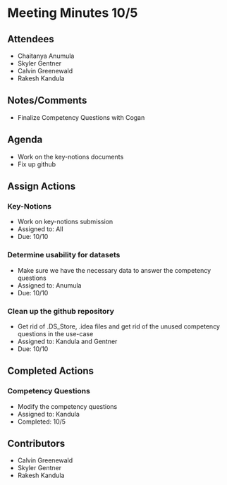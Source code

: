 # Meeting Minutes 10/5

## Attendees
* Chaitanya Anumula
* Skyler Gentner
* Calvin Greenewald
* Rakesh Kandula

## Notes/Comments 
* Finalize Competency Questions with Cogan 

## Agenda
* Work on the key-notions documents
* Fix up github

## Assign Actions
### Key-Notions
* Work on key-notions submission
* Assigned to: All
* Due: 10/10

### Determine usability for datasets
* Make sure we have the necessary data to answer the competency questions 
* Assigned to: Anumula
* Due: 10/10

### Clean up the github repository
* Get rid of .DS_Store, .idea files and get rid of the unused competency questions in the use-case
* Assigned to: Kandula and Gentner
* Due: 10/10

## Completed Actions
### Competency Questions
* Modify the competency questions
* Assigned to: Kandula
* Completed: 10/5

## Contributors
* Calvin Greenewald
* Skyler Gentner
* Rakesh Kandula

